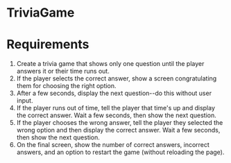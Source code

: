 # TriviaGame
# Requirements
1. Create a trivia game that shows only one question until the player answers it or their time runs out.
2. If the player selects the correct answer, show a screen congratulating them for choosing the right option. 
3. After a few seconds, display the next question--do this without user input.
4. If the player runs out of time, tell the player that time's up and display the correct answer. Wait a few seconds, then show the next question.
5. If the player chooses the wrong answer, tell the player they selected the wrong option and then display the correct answer. Wait a few seconds, then show the next question.
6. On the final screen, show the number of correct answers, incorrect answers, and an option to restart the game (without reloading the page).
